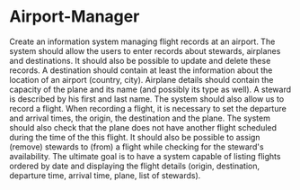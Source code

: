 # Airport-Manager
Create an information system managing flight records at an airport. The system should allow the users to enter records about stewards, airplanes and destinations. It should also be possible to update and delete these records. A destination should contain at least the information about the location of an airport (country, city). Airplane details should contain the capacity of the plane and its name (and possibly its type as well). A steward is described by his first and last name. The system should also allow us to record a flight. When recording a flight, it is necessary to set the departure and arrival times, the origin, the destination and the plane. The system should also check that the plane does not have another flight scheduled during the time of the this flight. It should also be possible to assign (remove) stewards to (from) a flight while checking for the steward's availability. The ultimate goal is to have a system capable of listing flights ordered by date and displaying the flight details (origin, destination, departure time, arrival time, plane, list of stewards).
